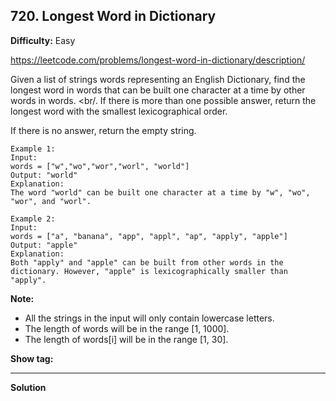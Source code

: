 ## 720. Longest Word in Dictionary

**Difficulty:** Easy

https://leetcode.com/problems/longest-word-in-dictionary/description/

Given a list of strings words representing an English Dictionary, find the longest word in words that can be built one character at a time by other words in words. <br/.
If there is more than one possible answer, return the longest word with the smallest lexicographical order. <br/>

If there is no answer, return the empty string.

```
Example 1:
Input: 
words = ["w","wo","wor","worl", "world"]
Output: "world"
Explanation: 
The word "world" can be built one character at a time by "w", "wo", "wor", and "worl".

Example 2:
Input: 
words = ["a", "banana", "app", "appl", "ap", "apply", "apple"]
Output: "apple"
Explanation: 
Both "apply" and "apple" can be built from other words in the dictionary. However, "apple" is lexicographically smaller than "apply".
```

**Note:** <br/>
* All the strings in the input will only contain lowercase letters.
* The length of words will be in the range [1, 1000].
* The length of words[i] will be in the range [1, 30].

**Show tag:** 

-----------------------------------------------

**Solution**


